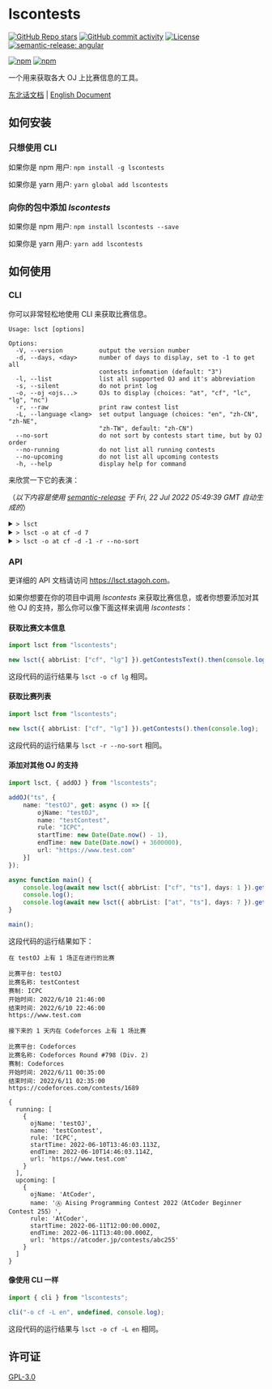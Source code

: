 # lscontests

[![GitHub Repo stars](https://img.shields.io/github/stars/StableAgOH/lscontests?style=social)](https://github.com/StableAgOH/lscontests)
[![GitHub commit activity](https://img.shields.io/github/commit-activity/m/StableAgOH/lscontests?logo=github)](https://github.com/StableAgOH/lscontests)
[![License](https://img.shields.io/github/license/StableAgOH/lscontests)](https://github.com/StableAgOH/lscontests)
[![semantic-release: angular](https://img.shields.io/badge/semantic--release-angular-e10079?logo=semantic-release)](https://github.com/semantic-release/semantic-release)

[![npm](https://img.shields.io/npm/v/lscontests?logo=npm)](https://www.npmjs.com/package/lscontests)
[![npm](https://img.shields.io/npm/dw/lscontests?logo=npm)](https://www.npmjs.com/package/lscontests)

一个用来获取各大 OJ 上比赛信息的工具。

[东北话文档](./README-zh-NE.md) | [English Document](./README.md)

## 如何安装

### 只想使用 CLI

如果你是 npm 用户: `npm install -g lscontests`

如果你是 yarn 用户: `yarn global add lscontests`

### 向你的包中添加 *lscontests*

如果你是 npm 用户: `npm install lscontests --save`

如果你是 yarn 用户: `yarn add lscontests`

## 如何使用

### CLI

你可以非常轻松地使用 CLI 来获取比赛信息。

<!-- block_help begin -->
```text
Usage: lsct [options]

Options:
  -V, --version          output the version number
  -d, --days, <day>      number of days to display, set to -1 to get all
                         contests infomation (default: "3")
  -l, --list             list all supported OJ and it's abbreviation
  -s, --silent           do not print log
  -o, --oj <ojs...>      OJs to display (choices: "at", "cf", "lc", "lg", "nc")
  -r, --raw              print raw contest list
  -L, --language <lang>  set output language (choices: "en", "zh-CN", "zh-NE",
                         "zh-TW", default: "zh-CN")
  --no-sort              do not sort by contests start time, but by OJ order
  --no-running           do not list all running contests
  --no-upcoming          do not list all upcoming contests
  -h, --help             display help for command
```
<!-- block_help end -->

来欣赏一下它的表演：

<!-- block_cli begin -->
（*以下内容是使用 [semantic-release](https://github.com/semantic-release/semantic-release) 于 Fri, 22 Jul 2022 05:49:39 GMT 自动生成的*）

<details>
<summary> <code>> lsct </code> </summary>

```text
在 AtCoder,Codeforces,LeetCode,Luogu,NowCoder 上没有正在进行的比赛捏

接下来的 3 天内在 Luogu,NowCoder,AtCoder,LeetCode,Codeforces 上有 10 场比赛

比赛平台: Luogu
比赛名称: FAOI-R1 & CSP 赛前信心赛
赛制: LeDuo
开始时间: 7/22/2022, 09:00:00
结束时间: 7/22/2022, 13:00:00
https://www.luogu.com.cn/contest/73362

比赛平台: NowCoder
比赛名称: "蔚来杯"2022 牛客暑期多校训练营 2
赛制: ICPC
开始时间: 7/23/2022, 04:00:00
结束时间: 7/23/2022, 09:00:00
https://ac.nowcoder.com/acm/contest/33187

比赛平台: Luogu
比赛名称: 「KDOI」Round 1
赛制: IOI
开始时间: 7/23/2022, 06:00:00
结束时间: 7/23/2022, 10:00:00
https://www.luogu.com.cn/contest/71146

比赛平台: AtCoder
比赛名称: Ⓐ AtCoder Beginner Contest 261
赛制: AtCoder
开始时间: 7/23/2022, 12:00:00
结束时间: 7/23/2022, 13:40:00
https://atcoder.jp/contests/abc261

比赛平台: LeetCode
比赛名称: Biweekly Contest 83
赛制: AtCoder
开始时间: 7/23/2022, 14:30:00
结束时间: 7/23/2022, 16:00:00
https://leetcode.com/contest/biweekly-contest-83

比赛平台: LeetCode
比赛名称: Weekly Contest 303
赛制: AtCoder
开始时间: 7/24/2022, 02:30:00
结束时间: 7/24/2022, 04:00:00
https://leetcode.com/contest/weekly-contest-303

比赛平台: NowCoder
比赛名称: 2022 河南萌新联赛第（三）场：河南大学
赛制: ICPC
开始时间: 7/24/2022, 05:00:00
结束时间: 7/24/2022, 09:00:00
https://ac.nowcoder.com/acm/contest/37782

比赛平台: Luogu
比赛名称: 【LGR-113】洛谷 7 月普及组月赛 & JROI R6
赛制: OI
开始时间: 7/24/2022, 06:00:00
结束时间: 7/24/2022, 09:30:00
https://www.luogu.com.cn/contest/65483

比赛平台: Codeforces
比赛名称: Codeforces Round #810 (Div. 1/2)
赛制: Codeforces
开始时间: 7/24/2022, 14:35:00
结束时间: 7/24/2022, 17:05:00
https://codeforces.com/contests/1710
https://codeforces.com/contests/1711

比赛平台: NowCoder
比赛名称: "蔚来杯"2022 牛客暑期多校训练营 3
赛制: ICPC
开始时间: 7/25/2022, 04:00:00
结束时间: 7/25/2022, 09:00:00
https://ac.nowcoder.com/acm/contest/33188
```

</details>

<details>
<summary> <code>> lsct -o at cf -d 7</code> </summary>

```text
在 AtCoder,Codeforces 上没有正在进行的比赛捏

接下来的 7 天内在 AtCoder,Codeforces 上有 2 场比赛

比赛平台: AtCoder
比赛名称: Ⓐ AtCoder Beginner Contest 261
赛制: AtCoder
开始时间: 7/23/2022, 12:00:00
结束时间: 7/23/2022, 13:40:00
https://atcoder.jp/contests/abc261

比赛平台: Codeforces
比赛名称: Codeforces Round #810 (Div. 1/2)
赛制: Codeforces
开始时间: 7/24/2022, 14:35:00
结束时间: 7/24/2022, 17:05:00
https://codeforces.com/contests/1710
https://codeforces.com/contests/1711
```

</details>

<details>
<summary> <code>> lsct -o at cf -d -1 -r --no-sort</code> </summary>

```json
{
  "running": [],
  "upcoming": [
    {
      "ojName": "AtCoder",
      "name": "Ⓐ AtCoder Beginner Contest 261",
      "rule": "AtCoder",
      "startTime": "2022-07-23T12:00:00.000Z",
      "endTime": "2022-07-23T13:40:00.000Z",
      "url": "https://atcoder.jp/contests/abc261"
    },
    {
      "ojName": "AtCoder",
      "name": "Ⓐ AtCoder Regular Contest 145",
      "rule": "AtCoder",
      "startTime": "2022-07-30T12:00:00.000Z",
      "endTime": "2022-07-30T14:00:00.000Z",
      "url": "https://atcoder.jp/contests/arc145"
    },
    {
      "ojName": "AtCoder",
      "name": "Ⓐ AtCoder Beginner Contest 262",
      "rule": "AtCoder",
      "startTime": "2022-07-31T12:00:00.000Z",
      "endTime": "2022-07-31T13:40:00.000Z",
      "url": "https://atcoder.jp/contests/abc262"
    },
    {
      "ojName": "AtCoder",
      "name": "Ⓐ LINE  Verda Programming Contest（AtCoder Beginner Contest 263）",
      "rule": "AtCoder",
      "startTime": "2022-08-06T12:00:00.000Z",
      "endTime": "2022-08-06T13:40:00.000Z",
      "url": "https://atcoder.jp/contests/abc263"
    },
    {
      "ojName": "AtCoder",
      "name": "Ⓗ RECRUIT Nihonbashi Half Marathon 2022 Summer（AHC013）",
      "rule": "AtCoder",
      "startTime": "2022-08-09T12:00:00.000Z",
      "endTime": "2022-08-16T12:00:00.000Z",
      "url": "https://atcoder.jp/contests/ahc013"
    },
    {
      "ojName": "AtCoder",
      "name": "Ⓐ freee Programming Contest 2022（AtCoder Beginner Contest 264）",
      "rule": "AtCoder",
      "startTime": "2022-08-13T12:00:00.000Z",
      "endTime": "2022-08-13T13:40:00.000Z",
      "url": "https://atcoder.jp/contests/abc264"
    },
    {
      "ojName": "AtCoder",
      "name": "Ⓐ AtCoder Grand Contest 058",
      "rule": "AtCoder",
      "startTime": "2022-08-14T12:00:00.000Z",
      "endTime": "2022-08-14T15:00:00.000Z",
      "url": "https://atcoder.jp/contests/agc058"
    },
    {
      "name": "Codeforces Round #810 (Div. 1/2)",
      "ojName": "Codeforces",
      "rule": "Codeforces",
      "startTime": "2022-07-24T14:35:00.000Z",
      "endTime": "2022-07-24T17:05:00.000Z",
      "url": "https://codeforces.com/contests/1710\nhttps://codeforces.com/contests/1711"
    },
    {
      "ojName": "Codeforces",
      "name": "CodeTON Round 2 (Div. 1 + Div. 2, Rated, Prizes!)",
      "rule": "Codeforces",
      "startTime": "2022-07-31T14:05:00.000Z",
      "endTime": "2022-07-31T16:35:00.000Z",
      "url": "https://codeforces.com/contests/1704"
    },
    {
      "ojName": "Codeforces",
      "name": "Codeforces Round (Div. 2)",
      "rule": "Codeforces",
      "startTime": "2022-08-06T14:35:00.000Z",
      "endTime": "2022-08-06T16:35:00.000Z",
      "url": "https://codeforces.com/contests/1713"
    },
    {
      "ojName": "Codeforces",
      "name": "Codeforces Round (Div. 2)",
      "rule": "Codeforces",
      "startTime": "2022-08-13T14:35:00.000Z",
      "endTime": "2022-08-13T16:35:00.000Z",
      "url": "https://codeforces.com/contests/1712"
    }
  ]
}
```

</details>
<!-- block_cli end -->

### API

更详细的 API 文档请访问 <https://lsct.stagoh.com>。

如果你想要在你的项目中调用 *lscontests* 来获取比赛信息，或者你想要添加对其他 OJ 的支持，那么你可以像下面这样来调用 *lscontests*：

#### 获取比赛文本信息

```typescript
import lsct from "lscontests";

new lsct({ abbrList: ["cf", "lg"] }).getContestsText().then(console.log);
```

这段代码的运行结果与 `lsct -o cf lg` 相同。

#### 获取比赛列表

```typescript
import lsct from "lscontests";

new lsct({ abbrList: ["cf", "lg"] }).getContests().then(console.log);
```

这段代码的运行结果与 `lsct -r --no-sort` 相同。

#### 添加对其他 OJ 的支持

```typescript
import lsct, { addOJ } from "lscontests";

addOJ("ts", {
    name: "testOJ", get: async () => [{
        ojName: "testOJ",
        name: "testContest",
        rule: "ICPC",
        startTime: new Date(Date.now() - 1),
        endTime: new Date(Date.now() + 3600000),
        url: "https://www.test.com"
    }]
});

async function main() {
    console.log(await new lsct({ abbrList: ["cf", "ts"], days: 1 }).getContestsText());
    console.log();
    console.log(await new lsct({ abbrList: ["at", "ts"], days: 7 }).getContests());
}

main();
```

这段代码的运行结果如下：

```text
在 testOJ 上有 1 场正在进行的比赛

比赛平台: testOJ
比赛名称: testContest
赛制: ICPC
开始时间: 2022/6/10 21:46:00
结束时间: 2022/6/10 22:46:00
https://www.test.com

接下来的 1 天内在 Codeforces 上有 1 场比赛

比赛平台: Codeforces
比赛名称: Codeforces Round #798 (Div. 2)
赛制: Codeforces
开始时间: 2022/6/11 00:35:00
结束时间: 2022/6/11 02:35:00
https://codeforces.com/contests/1689

{
  running: [
    {
      ojName: 'testOJ',
      name: 'testContest',
      rule: 'ICPC',
      startTime: 2022-06-10T13:46:03.113Z,
      endTime: 2022-06-10T14:46:03.114Z,
      url: 'https://www.test.com'
    }
  ],
  upcoming: [
    {
      ojName: 'AtCoder',
      name: 'Ⓐ Aising Programming Contest 2022（AtCoder Beginner Contest 255）',
      rule: 'AtCoder',
      startTime: 2022-06-11T12:00:00.000Z,
      endTime: 2022-06-11T13:40:00.000Z,
      url: 'https://atcoder.jp/contests/abc255'
    }
  ]
}
```

#### 像使用 CLI 一样

```typescript
import { cli } from "lscontests";

cli("-o cf -L en", undefined, console.log);
```

这段代码的运行结果与 `lsct -o cf -L en` 相同。

## 许可证

[GPL-3.0](https://www.gnu.org/licenses/gpl-3.0.html)
